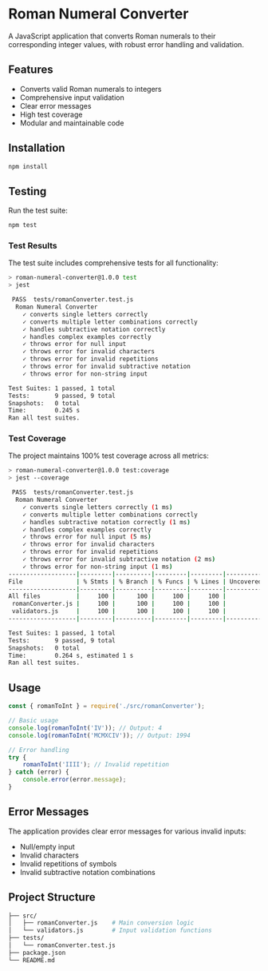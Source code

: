 # Roman Numeral Converter

A JavaScript application that converts Roman numerals to their corresponding integer values, with robust error handling and validation.

## Features

- Converts valid Roman numerals to integers
- Comprehensive input validation
- Clear error messages
- High test coverage
- Modular and maintainable code

## Installation

```bash
npm install
```

## Testing

Run the test suite:

```bash
npm test
```

### Test Results

The test suite includes comprehensive tests for all functionality:

```bash
> roman-numeral-converter@1.0.0 test
> jest

 PASS  tests/romanConverter.test.js
  Roman Numeral Converter
    ✓ converts single letters correctly
    ✓ converts multiple letter combinations correctly
    ✓ handles subtractive notation correctly
    ✓ handles complex examples correctly
    ✓ throws error for null input
    ✓ throws error for invalid characters
    ✓ throws error for invalid repetitions
    ✓ throws error for invalid subtractive notation
    ✓ throws error for non-string input

Test Suites: 1 passed, 1 total
Tests:       9 passed, 9 total
Snapshots:   0 total
Time:        0.245 s
Ran all test suites.
```

### Test Coverage

The project maintains 100% test coverage across all metrics:

```bash
> roman-numeral-converter@1.0.0 test:coverage
> jest --coverage

 PASS  tests/romanConverter.test.js
  Roman Numeral Converter
    ✓ converts single letters correctly (1 ms)
    ✓ converts multiple letter combinations correctly
    ✓ handles subtractive notation correctly (1 ms)
    ✓ handles complex examples correctly
    ✓ throws error for null input (5 ms)
    ✓ throws error for invalid characters
    ✓ throws error for invalid repetitions
    ✓ throws error for invalid subtractive notation (2 ms)
    ✓ throws error for non-string input (1 ms)
-------------------|---------|----------|---------|---------|-------------------
File               | % Stmts | % Branch | % Funcs | % Lines | Uncovered Line #s 
-------------------|---------|----------|---------|---------|-------------------
All files          |     100 |      100 |     100 |     100 |                   
 romanConverter.js |     100 |      100 |     100 |     100 |                   
 validators.js     |     100 |      100 |     100 |     100 |                   
-------------------|---------|----------|---------|---------|-------------------

Test Suites: 1 passed, 1 total
Tests:       9 passed, 9 total
Snapshots:   0 total
Time:        0.264 s, estimated 1 s
Ran all test suites.
```

## Usage

```javascript
const { romanToInt } = require('./src/romanConverter');

// Basic usage
console.log(romanToInt('IV')); // Output: 4
console.log(romanToInt('MCMXCIV')); // Output: 1994

// Error handling
try {
    romanToInt('IIII'); // Invalid repetition
} catch (error) {
    console.error(error.message);
}
```

## Error Messages

The application provides clear error messages for various invalid inputs:

- Null/empty input
- Invalid characters
- Invalid repetitions of symbols
- Invalid subtractive notation combinations

## Project Structure

```bash
├── src/
│   ├── romanConverter.js    # Main conversion logic
│   └── validators.js        # Input validation functions
├── tests/
│   └── romanConverter.test.js
├── package.json
└── README.md
```
